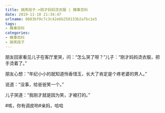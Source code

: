 ```yaml
---
title: 搞笑段子->刚才妈妈烫衣服 | 糗事百科
date: 2019-11-10 21:34:47
urlname: 0883bf0c7c3c42e6b250133b2a7bc1e5
tags: 
- 糗事百科
categories:
- 糗事百科
- 搞笑段子
---
```

朋友回家看见儿子在客厅里哭，问：“怎么哭了呀？”儿子：“刚才妈妈烫衣服，把手烫着了。”

朋友心想：“年纪小小的就知道怜香惜玉，长大了肯定是个疼老婆的男人。”

说道：“没事，给爸爸笑一个。”

儿子哭道：“我刚才就是因为笑，才被打的。”

#咳，你有调皮哟#亲妈，哈哈


